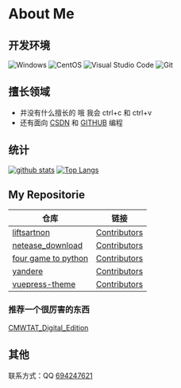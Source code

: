 # About Me

## 开发环境

![Windows](https://img.shields.io/badge/-Windows-0078D6?style=flat-square&logo=windows&logoColor=white)
![CentOS](https://img.shields.io/badge/-CentOS-262577?style=flat-square&logo=centos&logoColor=white)
![Visual Studio Code](https://img.shields.io/badge/-Visual_Studio_Code-007ACC?style=flat-square&logo=visual-studio-code&logoColor=white)
![Git](https://img.shields.io/badge/-Git-F05032?style=flat-square&logo=git&logoColor=white)

## 擅长领域

- 并没有什么擅长的 哦 我会 ctrl+c 和 ctrl+v
- 还有面向 [CSDN](https://blog.csdn.net/) 和 [GITHUB](https://github.com/) 编程

## 统计

[![github stats](https://github-readme-stats.vercel.app/api?username=huige233&show_icons=true&count_private=true&include_all_commits=true&line_height=28&hide_border=true)](https://github.com/anuraghazra/github-readme-stats)
[![Top Langs](https://github-readme-stats.vercel.app/api/top-langs/?username=huige233&layout=compact&langs_count=10&hide_border=true)](https://github.com/anuraghazra/github-readme-stats)

## My Repositorie

| 仓库 | 链接 |
| --- | --- | 
| [liftsartnon](https://github.com/huige233/liftresartnon) | [Contributors](https://github.com/huige233/liftresartnon) |
| [netease_download](https://github.com/huige233/netease_download) | [Contributors](https://github.com/huige233/netease_download) |
| [four game to python](https://github.com/huige233/four_game_to_python) | [Contributors](https://github.com/huige233/four_game_to_python) |
| [yandere](https://github.com/huige233/yandere) | [Contributors](https://github.com/huige233/yandere) |
| [vuepress-theme](https://github.com/huige233/vuepress-theme) | [Contributors](https://github.com/huige233/vuepress-theme) |

### 推荐一个很厉害的东西

[CMWTAT_Digital_Edition](https://github.com/TGSAN/CMWTAT_Digital_Edition)

## 其他

联系方式：QQ [694247621](http://wpa.qq.com/msgrd?v=3&uin=694247621&site=qq&menu=yes)
